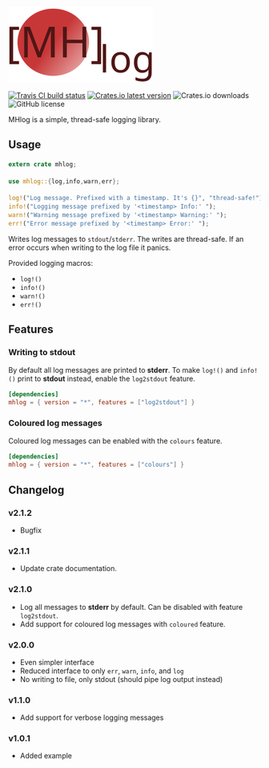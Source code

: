 ![MHlog](./mhlog.svg)

[![Travis CI build status](https://img.shields.io/travis/com/MHmorgan/mhlog/master?style=flat-square)](https://travis-ci.com/MHmorgan/mhlog)
[![Crates.io latest version](https://img.shields.io/crates/v/mhlog?style=flat-square)](https://crates.io/crates/mhlog)
![Crates.io downloads](https://img.shields.io/crates/d/mhlog?style=flat-square)
![GitHub license](https://img.shields.io/github/license/MHmorgan/mhlog?style=flat-square)

MHlog is a simple, thread-safe logging library.

Usage
-----

```rust
extern crate mhlog;

use mhlog::{log,info,warn,err};

log!("Log message. Prefixed with a timestamp. It's {}", "thread-safe!");
info!("Logging message prefixed by '<timestamp> Info:' ");
warn!("Warning message prefixed by '<timestamp> Warning:' ");
err!("Error message prefixed by '<timestamp> Error:' ");
```

Writes log messages to `stdout`/`stderr`. The writes are thread-safe.
If an error occurs when writing to the log file it panics.

Provided logging macros:

- `log!()`
- `info!()`
- `warn!()`
- `err!()`

Features
--------

### Writing to stdout

By default all log messages are printed to **stderr**. To make `log!()` and `info!()` print to **stdout** instead, enable the `log2stdout` feature.

```toml
[dependencies]
mhlog = { version = "*", features = ["log2stdout"] }
```

### Coloured log messages

Coloured log messages can be enabled with the `colours` feature.

```toml
[dependencies]
mhlog = { version = "*", features = ["colours"] }
```

Changelog
---------

### v2.1.2

- Bugfix

### v2.1.1

- Update crate documentation.

### v2.1.0

- Log all messages to **stderr** by default. Can be disabled with feature `log2stdout`.
- Add support for coloured log messages with `coloured` feature.

### v2.0.0

- Even simpler interface
- Reduced interface to only `err`, `warn`, `info`, and `log`
- No writing to file, only stdout (should pipe log output instead)


### v1.1.0

- Add support for verbose logging messages


### v1.0.1

- Added example
